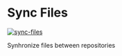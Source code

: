 # Sync Files

[![sync-files](https://github.com/phnx47/sync-files/actions/workflows/sync-files.yml/badge.svg)](https://github.com/phnx47/sync-files/actions/workflows/sync-files.yml)

Synhronize files between repositories
